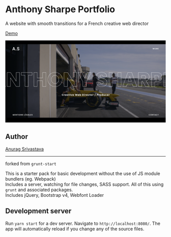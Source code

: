 # Anthony Sharpe Portfolio
A website with smooth transitions for a French creative web director

[Demo](https://envisagecyberart.in/projects/websites/anthonysharpe/)

![Screenshot](Screenshot.png?raw=true)

## Author
[Anurag Srivastava](https://www.envisagecyberart.in)

---

forked from `grunt-start`

This is a starter pack for basic development without the use of JS module bundlers (eg. Webpack)<br/>
Includes a server, watching for file changes, SASS support. All of this using `grunt` and associated packages.<br/>
Includes jQuery, Bootstrap v4, Webfont Loader

## Development server

Run `yarn start` for a dev server. Navigate to `http://localhost:8080/`. The app will automatically reload if you change any of the source files.
